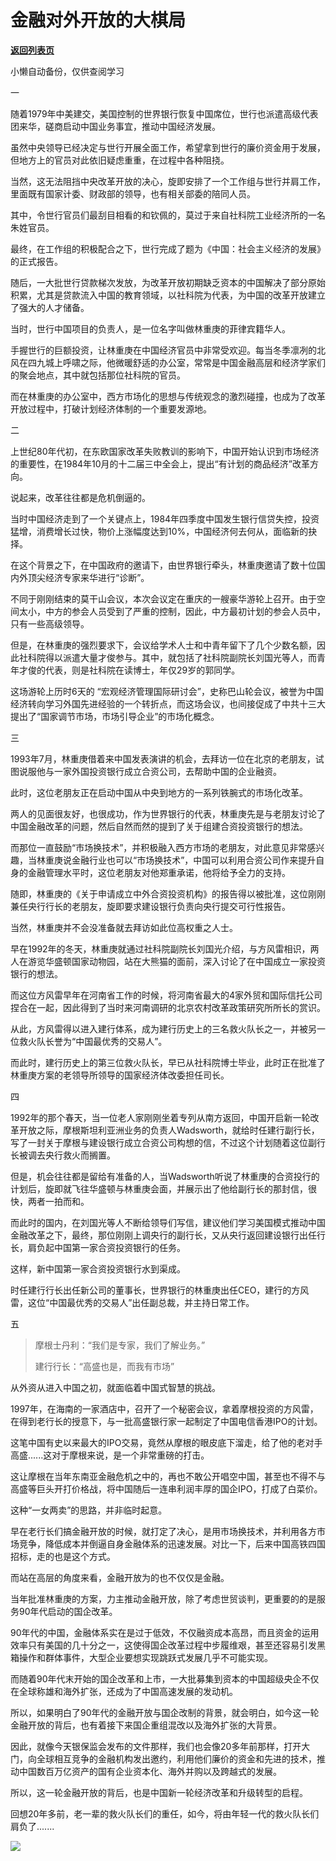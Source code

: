 # 金融对外开放的大棋局

[**返回列表页**](/gzh/政事堂2019)

小懒自动备份，仅供查阅学习

  

一  

  

随着1979年中美建交，美国控制的世界银行恢复中国席位，世行也派遣高级代表团来华，磋商启动中国业务事宜，推动中国经济发展。

  

虽然中央领导已经决定与世行开展全面工作，希望拿到世行的廉价资金用于发展，但地方上的官员对此依旧疑虑重重，在过程中各种阻挠。

  

当然，这无法阻挡中央改革开放的决心，旋即安排了一个工作组与世行并肩工作，里面既有国家计委、财政部的领导，也有相关部委的陪同人员。

  

其中，令世行官员们最刮目相看的和钦佩的，莫过于来自社科院工业经济所的一名朱姓官员。

  

最终，在工作组的积极配合之下，世行完成了题为《中国：社会主义经济的发展》的正式报告。

  

随后，一大批世行贷款梯次发放，为改革开放初期缺乏资本的中国解决了部分原始积累，尤其是贷款流入中国的教育领域，以社科院为代表，为中国的改革开放建立了强大的人才储备。

  

当时，世行中国项目的负责人，是一位名字叫做林重庚的菲律宾籍华人。

  

手握世行的巨额投资，让林重庚在中国经济官员中非常受欢迎。每当冬季凛冽的北风在四九城上呼啸之际，他微暖舒适的办公室，常常是中国金融高层和经济学家们的聚会地点，其中就包括那位社科院的官员。

  

而在林重庚的办公室中，西方市场化的思想与传统观念的激烈碰撞，也成为了改革开放过程中，打破计划经济体制的一个重要发源地。

  

  

二

  

上世纪80年代初，在东欧国家改革失败教训的影响下，中国开始认识到市场经济的重要性，在1984年10月的十二届三中全会上，提出“有计划的商品经济”改革方向。

  

说起来，改革往往都是危机倒逼的。

  

当时中国经济走到了一个关键点上，1984年四季度中国发生银行信贷失控，投资猛增，消费增长过快，物价上涨幅度达到10%，中国经济何去何从，面临新的抉择。

  

在这个背景之下，在中国政府的邀请下，由世界银行牵头，林重庚邀请了数十位国内外顶尖经济专家来华进行“诊断”。

  

不同于刚刚结束的莫干山会议，本次会议定在重庆的一艘豪华游轮上召开。由于空间太小，中方的参会人员受到了严重的控制，因此，中方最初计划的参会人员中，只有一些高级领导。

  

但是，在林重庚的强烈要求下，会议给学术人士和中青年留下了几个少数名额，因此社科院得以派遣大量才俊参与。其中，就包括了社科院副院长刘国光等人，而青年才俊的代表，则是社科院在读博士，年仅29岁的郭同学。

  

这场游轮上历时6天的
“宏观经济管理国际研讨会”，史称巴山轮会议，被誉为中国经济转向学习外国先进经验的一个转折点，而这场会议，也间接促成了中共十三大提出了“国家调节市场，市场引导企业”的市场化概念。

  

  

三

  

1993年7月，林重庚借着来中国发表演讲的机会，去拜访一位在北京的老朋友，试图说服他与一家外国投资银行成立合资公司，去帮助中国的企业融资。

  

此时，这位老朋友正在启动中国从中央到地方的一系列铁腕式的市场化改革。

  

两人的见面很友好，也很成功，作为世界银行的代表，林重庚先是与老朋友讨论了中国金融改革的问题，然后自然而然的提到了关于组建合资投资银行的想法。

  

而那位一直鼓励“市场换技术”，并积极融入西方市场的老朋友，对此意见非常感兴趣，当林重庚说金融行业也可以“市场换技术”，中国可以利用合资公司作来提升自身的金融管理水平时，这位老朋友对他郑重承诺，他将给予全力的支持。

  

随即，林重庚的《关于申请成立中外合资投资机构》的报告得以被批准，这位刚刚兼任央行行长的老朋友，旋即要求建设银行负责向央行提交可行性报告。

  

当然，林重庚并不会没准备就去拜访如此位高权重之人士。

  

早在1992年的冬天，林重庚就通过社科院副院长刘国光介绍，与方风雷相识，两人在游览华盛顿国家动物园，站在大熊猫的面前，深入讨论了在中国成立一家投资银行的想法。

  

而这位方风雷早年在河南省工作的时候，将河南省最大的4家外贸和国际信托公司捏合在一起，因此得到了当时来河南调研的北京农村改革政策研究所所长的赏识。

  

从此，方风雷得以进入建行体系，成为建行历史上的三名救火队长之一，并被另一位救火队长誉为“中国最优秀的交易人”。

  

而此时，建行历史上的第三位救火队长，早已从社科院博士毕业，此时正在批准了林重庚方案的老领导所领导的国家经济体改委担任司长。

  

  

四

  

1992年的那个春天，当一位老人家刚刚坐着专列从南方返回，中国开启新一轮改革开放之际，摩根斯坦利亚洲业务的负责人Wadsworth，就给时任建行副行长，写了一封关于摩根与建设银行成立合资公司构想的信，不过这个计划随着这位副行长被调去央行救火而搁置。  

  

但是，机会往往都是留给有准备的人，当Wadsworth听说了林重庚的合资投行的计划后，旋即就飞往华盛顿与林重庚会面，并展示出了他给副行长的那封信，很快，两者一拍而和。

  

而此时的国内，在刘国光等人不断给领导们写信，建议他们学习美国模式推动中国金融改革之下，最终，那位刚刚上调央行的副行长，又从央行返回建设银行出任行长，肩负起中国第一家合资投资银行的任务。

  

这样，新中国第一家合资投资银行水到渠成。

  

时任建行行长出任新公司的董事长，世界银行的林重庚出任CEO，建行的方风雷，这位“中国最优秀的交易人”出任副总裁，并主持日常工作。

  

  

五

  

> 摩根士丹利：“我们是专家，我们了解业务。”  
>
>
> 建行行长：“高盛也是，而我有市场”

  

从外资从进入中国之初，就面临着中国式智慧的挑战。

  

1997年，在海南的一家酒店中，召开了一个秘密会议，拿着摩根投资的方风雷，在得到老行长的授意下，与一批高盛银行家一起制定了中国电信香港IPO的计划。

  

这笔中国有史以来最大的IPO交易，竟然从摩根的眼皮底下溜走，给了他的老对手高盛......这对于摩根来说，是一个非常重磅的打击。

  

这让摩根在当年东南亚金融危机之中的，再也不敢公开唱空中国，甚至也不得不与高盛等巨头开打价格战，将中国随后一连串利润丰厚的国企IPO，打成了白菜价。

  

这种“一女两卖”的思路，并非临时起意。

  

早在老行长们搞金融开放的时候，就打定了决心，是用市场换技术，并利用各方市场竞争，降低成本并倒逼自身金融体系的迅速发展。对比一下，后来中国高铁四国招标，走的也是这个方式。

  

而站在高层的角度来看，金融开放为的也不仅仅是金融。

  

当年批准林重庚的方案，力主推动金融开放，除了考虑世贸谈判，更重要的的是服务90年代启动的国企改革。

  

90年代的中国，金融体系实在是过于低效，不仅融资成本高昂，而且资金的运用效率只有美国的几十分之一，这使得国企改革过程中步履维艰，甚至还容易引发黑箱操作和群体事件，大型企业要想实现跳跃式发展几乎不可能实现。

  

而随着90年代末开始的国企改革和上市，一大批募集到资本的中国超级央企不仅在全球称雄和海外扩张，还成为了中国高速发展的发动机。

  

所以，如果明白了90年代的金融开放与国企改制的背景，就会明白，如今这一轮金融开放的背后，也有着接下来国企重组混改以及海外扩张的大背景。

  

因此，就像今天银保监会发布的文件那样，我们也会像20多年前那样，打开大门，向全球相互竞争的金融机构发出邀约，利用他们廉价的资金和先进的技术，推动中国数百万亿资产的国有企业资本化、海外并购以及跨越式的发展。

  

所以，这一轮金融开放的背后，也是中国新一轮经济改革和升级转型的启程。

  

回想20年多前，老一辈的救火队长们的重任，如今，将由年轻一代的救火队长们肩负了.......

  

![](https://mmbiz.qpic.cn/mmbiz_jpg/rxhS23yu8cMiatPvp0VIcSMibKUkTa4icp7AVT3HXAXydE25AT4ExJ5oTmvpq95aKo2xxu1XaJODX39BQVsSMxlvg/640?wx_fmt=jpeg)

